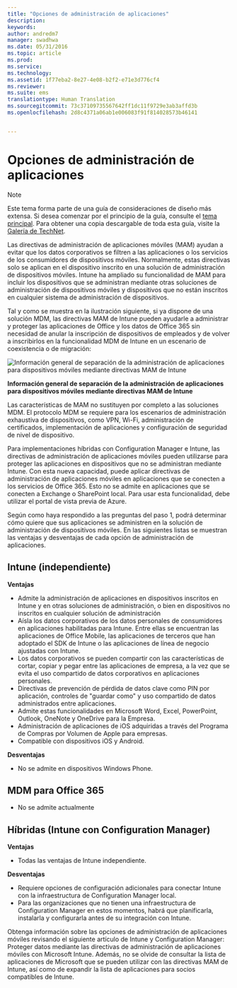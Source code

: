 ```yaml
---
title: "Opciones de administración de aplicaciones"
description: 
keywords: 
author: andredm7
manager: swadhwa
ms.date: 05/31/2016
ms.topic: article
ms.prod: 
ms.service: 
ms.technology: 
ms.assetid: 1f77eba2-8e27-4e08-b2f2-e71e3d776cf4
ms.reviewer: 
ms.suite: ems
translationtype: Human Translation
ms.sourcegitcommit: 73c37109735567642ff1dc11f9729e3ab3affd3b
ms.openlocfilehash: 2d8c4371a06ab1e006083f91f814028573b46141


---
```


# Opciones de administración de aplicaciones

>[!NOTE]
>Este tema forma parte de una guía de consideraciones de diseño más extensa. Si desea comenzar por el principio de la guía, consulte el [tema principal](mdm-design-considerations-guide.md). Para obtener una copia descargable de toda esta guía, visite la [Galería de TechNet](https://gallery.technet.microsoft.com/Mobile-Device-Management-7d401582).

Las directivas de administración de aplicaciones móviles (MAM) ayudan a evitar que los datos corporativos se filtren a las aplicaciones o los servicios de los consumidores de dispositivos móviles. Normalmente, estas directivas solo se aplican en el dispositivo inscrito en una solución de administración de dispositivos móviles. Intune ha ampliado su funcionalidad de MAM para incluir los dispositivos que se administran mediante otras soluciones de administración de dispositivos móviles y dispositivos que no están inscritos en cualquier sistema de administración de dispositivos.

Tal y como se muestra en la ilustración siguiente, si ya dispone de una solución MDM, las directivas MAM de Intune pueden ayudarle a administrar y proteger las aplicaciones de Office y los datos de Office 365 sin necesidad de anular la inscripción de dispositivos de empleados y de volver a inscribirlos en la funcionalidad MDM de Intune en un escenario de coexistencia o de migración:

![Información general de separación de la administración de aplicaciones para dispositivos móviles mediante directivas MAM de Intune](./media/Intune_without_enrollment.png)

**Información general de separación de la administración de aplicaciones para dispositivos móviles mediante directivas MAM de Intune**

Las características de MAM no sustituyen por completo a las soluciones MDM. El protocolo MDM se requiere para los escenarios de administración exhaustiva de dispositivos, como VPN, Wi-Fi, administración de certificados, implementación de aplicaciones y configuración de seguridad de nivel de dispositivo.

Para implementaciones híbridas con Configuration Manager e Intune, las directivas de administración de aplicaciones móviles pueden utilizarse para proteger las aplicaciones en dispositivos que no se administran mediante Intune. Con esta nueva capacidad, puede aplicar directivas de administración de aplicaciones móviles en aplicaciones que se conecten a los servicios de Office 365. Esto no se admite en aplicaciones que se conecten a Exchange o SharePoint local. Para usar esta funcionalidad, debe utilizar el portal de vista previa de Azure.

Según como haya respondido a las preguntas del paso 1, podrá determinar cómo quiere que sus aplicaciones se administren en la solución de administración de dispositivos móviles. En las siguientes listas se muestran las ventajas y desventajas de cada opción de administración de aplicaciones.

## Intune (independiente)

**Ventajas**

- Admite la administración de aplicaciones en dispositivos inscritos en Intune y en otras soluciones de administración, o bien en dispositivos no inscritos en cualquier solución de administración
- Aísla los datos corporativos de los datos personales de consumidores en aplicaciones habilitadas para Intune. Entre ellas se encuentran las aplicaciones de Office Mobile, las aplicaciones de terceros que han adoptado el SDK de Intune o las aplicaciones de línea de negocio ajustadas con Intune.
- Los datos corporativos se pueden compartir con las características de cortar, copiar y pegar entre las aplicaciones de empresa, a la vez que se evita el uso compartido de datos corporativos en aplicaciones personales.
- Directivas de prevención de pérdida de datos clave como PIN por aplicación, controles de "guardar como" y uso compartido de datos administrados entre aplicaciones.
- Admite estas funcionalidades en Microsoft Word, Excel, PowerPoint, Outlook, OneNote y OneDrive para la Empresa.
- Administración de aplicaciones de iOS adquiridas a través del Programa de Compras por Volumen de Apple para empresas.
- Compatible con dispositivos iOS y Android.

**Desventajas**

- No se admite en dispositivos Windows Phone.

## MDM para Office 365

- No se admite actualmente

## Híbridas (Intune con Configuration Manager)

**Ventajas**

- Todas las ventajas de Intune independiente.

**Desventajas**

- Requiere opciones de configuración adicionales para conectar Intune con la infraestructura de Configuration Manager local.
- Para las organizaciones que no tienen una infraestructura de Configuration Manager en estos momentos, habrá que planificarla, instalarla y configurarla antes de su integración con Intune.

Obtenga información sobre las opciones de administración de aplicaciones móviles revisando el siguiente artículo de Intune y Configuration Manager: Proteger datos mediante las directivas de administración de aplicaciones móviles con Microsoft Intune. Además, no se olvide de consultar la lista de aplicaciones de Microsoft que se pueden utilizar con las directivas MAM de Intune, así como de expandir la lista de aplicaciones para socios compatibles de Intune.


<!--HONumber=Jul16_HO3-->


